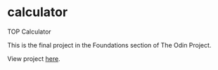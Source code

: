 # calculator
TOP Calculator

This is the final project in the Foundations section of The Odin Project.  

View project <a href="https://bst003.github.io/calculator/">here</a>.